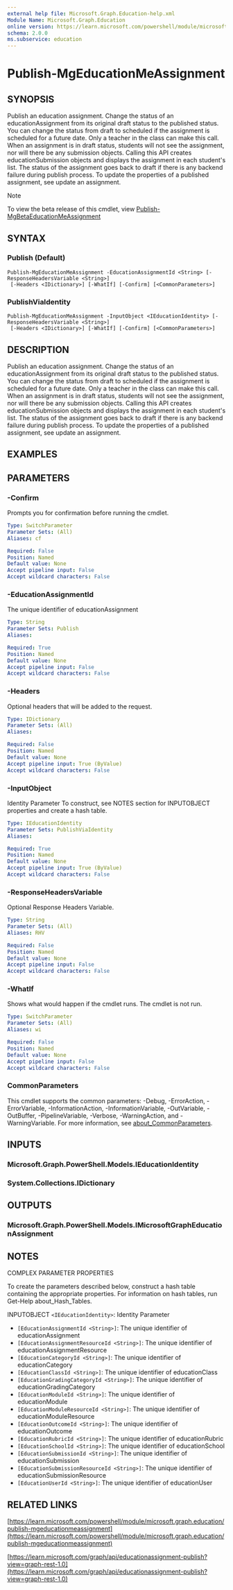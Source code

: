 ```yaml
---
external help file: Microsoft.Graph.Education-help.xml
Module Name: Microsoft.Graph.Education
online version: https://learn.microsoft.com/powershell/module/microsoft.graph.education/publish-mgeducationmeassignment
schema: 2.0.0
ms.subservice: education
---
```


# Publish-MgEducationMeAssignment

## SYNOPSIS
Publish an education assignment.
Change the status of an educationAssignment from its original draft status to the published status.
You can change the status from draft to scheduled if the assignment is scheduled for a future date.
Only a teacher in the class can make this call.
When an assignment is in draft status, students will not see the assignment, nor will there be any submission objects.
Calling this API creates educationSubmission objects and displays the assignment in each student's list.
The status of the assignment goes back to draft if there is any backend failure during publish process.
To update the properties of a published assignment, see update an assignment.

> [!NOTE]
> To view the beta release of this cmdlet, view [Publish-MgBetaEducationMeAssignment](/powershell/module/Microsoft.Graph.Beta.Education/Publish-MgBetaEducationMeAssignment?view=graph-powershell-beta)

## SYNTAX

### Publish (Default)
```
Publish-MgEducationMeAssignment -EducationAssignmentId <String> [-ResponseHeadersVariable <String>]
 [-Headers <IDictionary>] [-WhatIf] [-Confirm] [<CommonParameters>]
```

### PublishViaIdentity
```
Publish-MgEducationMeAssignment -InputObject <IEducationIdentity> [-ResponseHeadersVariable <String>]
 [-Headers <IDictionary>] [-WhatIf] [-Confirm] [<CommonParameters>]
```

## DESCRIPTION
Publish an education assignment.
Change the status of an educationAssignment from its original draft status to the published status.
You can change the status from draft to scheduled if the assignment is scheduled for a future date.
Only a teacher in the class can make this call.
When an assignment is in draft status, students will not see the assignment, nor will there be any submission objects.
Calling this API creates educationSubmission objects and displays the assignment in each student's list.
The status of the assignment goes back to draft if there is any backend failure during publish process.
To update the properties of a published assignment, see update an assignment.

## EXAMPLES

## PARAMETERS

### -Confirm
Prompts you for confirmation before running the cmdlet.

```yaml
Type: SwitchParameter
Parameter Sets: (All)
Aliases: cf

Required: False
Position: Named
Default value: None
Accept pipeline input: False
Accept wildcard characters: False
```

### -EducationAssignmentId
The unique identifier of educationAssignment

```yaml
Type: String
Parameter Sets: Publish
Aliases:

Required: True
Position: Named
Default value: None
Accept pipeline input: False
Accept wildcard characters: False
```

### -Headers
Optional headers that will be added to the request.

```yaml
Type: IDictionary
Parameter Sets: (All)
Aliases:

Required: False
Position: Named
Default value: None
Accept pipeline input: True (ByValue)
Accept wildcard characters: False
```

### -InputObject
Identity Parameter
To construct, see NOTES section for INPUTOBJECT properties and create a hash table.

```yaml
Type: IEducationIdentity
Parameter Sets: PublishViaIdentity
Aliases:

Required: True
Position: Named
Default value: None
Accept pipeline input: True (ByValue)
Accept wildcard characters: False
```

### -ResponseHeadersVariable
Optional Response Headers Variable.

```yaml
Type: String
Parameter Sets: (All)
Aliases: RHV

Required: False
Position: Named
Default value: None
Accept pipeline input: False
Accept wildcard characters: False
```

### -WhatIf
Shows what would happen if the cmdlet runs.
The cmdlet is not run.

```yaml
Type: SwitchParameter
Parameter Sets: (All)
Aliases: wi

Required: False
Position: Named
Default value: None
Accept pipeline input: False
Accept wildcard characters: False
```

### CommonParameters
This cmdlet supports the common parameters: -Debug, -ErrorAction, -ErrorVariable, -InformationAction, -InformationVariable, -OutVariable, -OutBuffer, -PipelineVariable, -Verbose, -WarningAction, and -WarningVariable. For more information, see [about_CommonParameters](http://go.microsoft.com/fwlink/?LinkID=113216).

## INPUTS

### Microsoft.Graph.PowerShell.Models.IEducationIdentity
### System.Collections.IDictionary
## OUTPUTS

### Microsoft.Graph.PowerShell.Models.IMicrosoftGraphEducationAssignment
## NOTES
COMPLEX PARAMETER PROPERTIES

To create the parameters described below, construct a hash table containing the appropriate properties.
For information on hash tables, run Get-Help about_Hash_Tables.

INPUTOBJECT `<IEducationIdentity>`: Identity Parameter
  - `[EducationAssignmentId <String>]`: The unique identifier of educationAssignment
  - `[EducationAssignmentResourceId <String>]`: The unique identifier of educationAssignmentResource
  - `[EducationCategoryId <String>]`: The unique identifier of educationCategory
  - `[EducationClassId <String>]`: The unique identifier of educationClass
  - `[EducationGradingCategoryId <String>]`: The unique identifier of educationGradingCategory
  - `[EducationModuleId <String>]`: The unique identifier of educationModule
  - `[EducationModuleResourceId <String>]`: The unique identifier of educationModuleResource
  - `[EducationOutcomeId <String>]`: The unique identifier of educationOutcome
  - `[EducationRubricId <String>]`: The unique identifier of educationRubric
  - `[EducationSchoolId <String>]`: The unique identifier of educationSchool
  - `[EducationSubmissionId <String>]`: The unique identifier of educationSubmission
  - `[EducationSubmissionResourceId <String>]`: The unique identifier of educationSubmissionResource
  - `[EducationUserId <String>]`: The unique identifier of educationUser

## RELATED LINKS

[https://learn.microsoft.com/powershell/module/microsoft.graph.education/publish-mgeducationmeassignment](https://learn.microsoft.com/powershell/module/microsoft.graph.education/publish-mgeducationmeassignment)

[https://learn.microsoft.com/graph/api/educationassignment-publish?view=graph-rest-1.0](https://learn.microsoft.com/graph/api/educationassignment-publish?view=graph-rest-1.0)

























